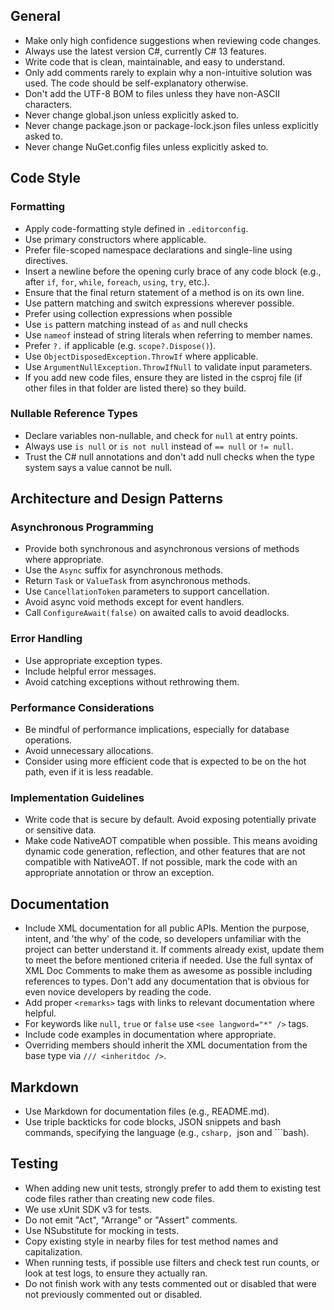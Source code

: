 ## General

- Make only high confidence suggestions when reviewing code changes.
- Always use the latest version C#, currently C# 13 features.
- Write code that is clean, maintainable, and easy to understand.
- Only add comments rarely to explain why a non-intuitive solution was used. The code should be self-explanatory otherwise.
- Don't add the UTF-8 BOM to files unless they have non-ASCII characters.
- Never change global.json unless explicitly asked to.
- Never change package.json or package-lock.json files unless explicitly asked to.
- Never change NuGet.config files unless explicitly asked to.

## Code Style

### Formatting

- Apply code-formatting style defined in `.editorconfig`.
- Use primary constructors where applicable.
- Prefer file-scoped namespace declarations and single-line using directives.
- Insert a newline before the opening curly brace of any code block (e.g., after `if`, `for`, `while`, `foreach`, `using`, `try`, etc.).
- Ensure that the final return statement of a method is on its own line.
- Use pattern matching and switch expressions wherever possible.
- Prefer using collection expressions when possible
- Use `is` pattern matching instead of `as` and null checks
- Use `nameof` instead of string literals when referring to member names.
- Prefer `?.` if applicable (e.g. `scope?.Dispose()`).
- Use `ObjectDisposedException.ThrowIf` where applicable.
- Use `ArgumentNullException.ThrowIfNull` to validate input parameters.
- If you add new code files, ensure they are listed in the csproj file (if other files in that folder are listed there) so they build.

### Nullable Reference Types

- Declare variables non-nullable, and check for `null` at entry points.
- Always use `is null` or `is not null` instead of `== null` or `!= null`.
- Trust the C# null annotations and don't add null checks when the type system says a value cannot be null.

## Architecture and Design Patterns

### Asynchronous Programming

- Provide both synchronous and asynchronous versions of methods where appropriate.
- Use the `Async` suffix for asynchronous methods.
- Return `Task` or `ValueTask` from asynchronous methods.
- Use `CancellationToken` parameters to support cancellation.
- Avoid async void methods except for event handlers.
- Call `ConfigureAwait(false)` on awaited calls to avoid deadlocks.

### Error Handling

- Use appropriate exception types. 
- Include helpful error messages.
- Avoid catching exceptions without rethrowing them.

### Performance Considerations

- Be mindful of performance implications, especially for database operations.
- Avoid unnecessary allocations.
- Consider using more efficient code that is expected to be on the hot path, even if it is less readable.

### Implementation Guidelines

- Write code that is secure by default. Avoid exposing potentially private or sensitive data.
- Make code NativeAOT compatible when possible. This means avoiding dynamic code generation, reflection, and other features that are not compatible with NativeAOT. If not possible, mark the code with an appropriate annotation or throw an exception.

## Documentation

- Include XML documentation for all public APIs. Mention the purpose, intent, and 'the why' of the code, so developers unfamiliar with the project can better understand it. If comments already exist, update them to meet the before mentioned criteria if needed. Use the full syntax of XML Doc Comments to make them as awesome as possible including references to types. Don't add any documentation that is obvious for even novice developers by reading the code.
- Add proper `<remarks>` tags with links to relevant documentation where helpful.
- For keywords like `null`, `true` or `false` use `<see langword="*" />` tags.
- Include code examples in documentation where appropriate.
- Overriding members should inherit the XML documentation from the base type via `/// <inheritdoc />`.

## Markdown
- Use Markdown for documentation files (e.g., README.md).
- Use triple backticks for code blocks, JSON snippets and bash commands, specifying the language (e.g., ```csharp, ```json and ```bash).

## Testing

- When adding new unit tests, strongly prefer to add them to existing test code files rather than creating new code files.
- We use xUnit SDK v3 for tests.
- Do not emit "Act", "Arrange" or "Assert" comments.
- Use NSubstitute for mocking in tests.
- Copy existing style in nearby files for test method names and capitalization.
- When running tests, if possible use filters and check test run counts, or look at test logs, to ensure they actually ran.
- Do not finish work with any tests commented out or disabled that were not previously commented out or disabled.
